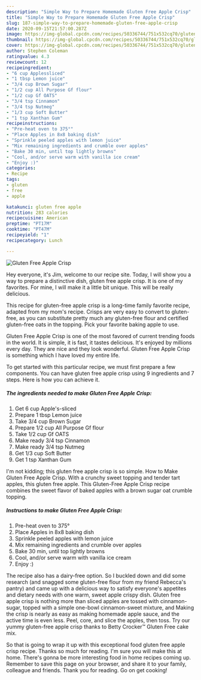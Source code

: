 ```yaml
---
description: "Simple Way to Prepare Homemade Gluten Free Apple Crisp"
title: "Simple Way to Prepare Homemade Gluten Free Apple Crisp"
slug: 187-simple-way-to-prepare-homemade-gluten-free-apple-crisp
date: 2020-09-15T21:57:00.287Z
image: https://img-global.cpcdn.com/recipes/50336744/751x532cq70/gluten-free-apple-crisp-recipe-main-photo.jpg
thumbnail: https://img-global.cpcdn.com/recipes/50336744/751x532cq70/gluten-free-apple-crisp-recipe-main-photo.jpg
cover: https://img-global.cpcdn.com/recipes/50336744/751x532cq70/gluten-free-apple-crisp-recipe-main-photo.jpg
author: Stephen Coleman
ratingvalue: 4.3
reviewcount: 12
recipeingredient:
- "6 cup Applessliced"
- "1 tbsp Lemon juice"
- "3/4 cup Brown Sugar"
- "1/2 cup All Purpose Gf flour"
- "1/2 cup Gf OATS"
- "3/4 tsp Cinnamon"
- "3/4 tsp Nutmeg"
- "1/3 cup Soft Butter"
- "1 tsp Xanthan Gum"
recipeinstructions:
- "Pre-heat oven to 375°"
- "Place Apples in 8x8 baking dish"
- "Sprinkle peeled apples with lemon juice"
- "Mix remaining ingredients and crumble over apples"
- "Bake 30 min, until top lightly browns"
- "Cool, and/or serve warm with vanilla ice cream"
- "Enjoy :)"
categories:
- Recipe
tags:
- gluten
- free
- apple

katakunci: gluten free apple 
nutrition: 283 calories
recipecuisine: American
preptime: "PT17M"
cooktime: "PT47M"
recipeyield: "1"
recipecategory: Lunch

---
```



![Gluten Free Apple Crisp](https://img-global.cpcdn.com/recipes/50336744/751x532cq70/gluten-free-apple-crisp-recipe-main-photo.jpg)

Hey everyone, it's Jim, welcome to our recipe site. Today, I will show you a way to prepare a distinctive dish, gluten free apple crisp. It is one of my favorites. For mine, I will make it a little bit unique. This will be really delicious.

This recipe for gluten-free apple crisp is a long-time family favorite recipe, adapted from my mom&#39;s recipe. Crisps are very easy to convert to gluten-free, as you can substitute pretty much any gluten-free flour and certified gluten-free oats in the topping. Pick your favorite baking apple to use.

Gluten Free Apple Crisp is one of the most favored of current trending foods in the world. It is simple, it is fast, it tastes delicious. It's enjoyed by millions every day. They are nice and they look wonderful. Gluten Free Apple Crisp is something which I have loved my entire life.


To get started with this particular recipe, we must first prepare a few components. You can have gluten free apple crisp using 9 ingredients and 7 steps. Here is how you can achieve it.

##### The ingredients needed to make Gluten Free Apple Crisp:

1. Get 6 cup Apple&#39;s-sliced
1. Prepare 1 tbsp Lemon juice
1. Take 3/4 cup Brown Sugar
1. Prepare 1/2 cup All Purpose Gf flour
1. Take 1/2 cup Gf OATS
1. Make ready 3/4 tsp Cinnamon
1. Make ready 3/4 tsp Nutmeg
1. Get 1/3 cup Soft Butter
1. Get 1 tsp Xanthan Gum


I&#39;m not kidding; this gluten free apple crisp is so simple. How to Make Gluten Free Apple Crisp. With a crunchy sweet topping and tender tart apples, this gluten free apple. This Gluten-Free Apple Crisp recipe combines the sweet flavor of baked apples with a brown sugar oat crumble topping. 

##### Instructions to make Gluten Free Apple Crisp:

1. Pre-heat oven to 375°
1. Place Apples in 8x8 baking dish
1. Sprinkle peeled apples with lemon juice
1. Mix remaining ingredients and crumble over apples
1. Bake 30 min, until top lightly browns
1. Cool, and/or serve warm with vanilla ice cream
1. Enjoy :)


The recipe also has a dairy-free option. So I buckled down and did some research (and snagged some gluten-free flour from my friend Rebecca&#39;s pantry) and came up with a delicious way to satisfy everyone&#39;s appetites and dietary needs with one warm, sweet apple crispy dish. Gluten free apple crisp is nothing more than sliced apples are tossed with cinnamon-sugar, topped with a simple one-bowl cinnamon-sweet mixture, and Making the crisp is nearly as easy as making homemade apple sauce, and the active time is even less. Peel, core, and slice the apples, then toss. Try our yummy gluten-free apple crisp thanks to Betty Crocker™ Gluten Free cake mix. 

So that is going to wrap it up with this exceptional food gluten free apple crisp recipe. Thanks so much for reading. I'm sure you will make this at home. There's gonna be more interesting food in home recipes coming up. Remember to save this page on your browser, and share it to your family, colleague and friends. Thank you for reading. Go on get cooking!
